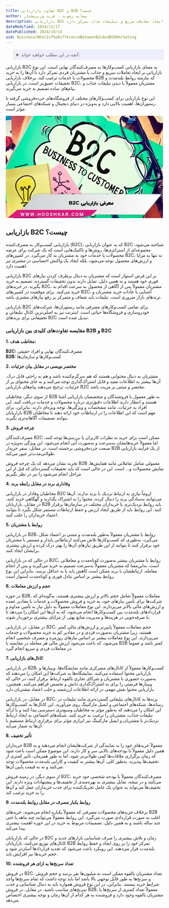 ```yaml
---
title: تفاوت بازاریابی B2C و B2B چیست؟
author: سمانه رشوند - فربد وزیرمختار
description: بازاریابی B2C به فروش محصولات و خدمات از کسب‌وکارها به مصرف‌کنندگان نهایی اشاره دارد و بر ایجاد تعاملات سریع و تبلیغات جذاب تمرکز دارد.
dateModified: 2024/11/17
datePublished: 2024/10/14
uid: Business/WhatIsTheDifferenceBetweenB2cAndB2bMarketing
---
```


<blockquote style="background-color:#eeeefc; padding:0.5rem">

<details>
  <summary>آنچه در این مطلب خواهید خواند:</summary>
  <ul>
  <li>بازاریابی B2C چیست؟</li>
  <li>مقایسه تفاوت‌های کلیدی بین بازاریابی B2B و B2C</li>
    <ul>
  <li>1. مخاطب هدف</li>
  <li>2. مختصر نویسی در مقابل بیان جزئیات</li>
  <li>3. چرخه فروش</li>
  <li>4. وفاداری برند در مقابل رابطه برند</li>
  <li>5. روابط با مشتریان</li>
  <li>6. حجم و ارزش معاملات</li>
  <li>7. کانال‌های بازاریابی</li>
  <li>8. تأثیر تخفیف</li>
  <li>9. روابط یکبار مصرف در مقابل روابط بلندمدت</li>
  <li>10. تعداد سرنخ‌ها به ازای هر فروشنده</li>
    </ul>
  </ul>
</details>

</blockquote>

بازاریابی B2C به معنای بازاریابی کسب‌وکارها به مصرف‌کنندگان نهایی است. این نوع بازاریابی بر ایجاد تعاملات سریع و جذاب با مشتریان فردی تمرکز دارد تا آن‌ها را به خرید محصولات یا خدمات ترغیب کند. برخلاف بازاریابی B2B که نیازمند روابط بلندمدت و تحقیقات عمیق‌تر است، در بازاریابی B2C، مشتریان معمولاً با دیدن تبلیغات جذاب و پیام‌های ساده تصمیم به خرید می‌گیرند.

این نوع بازاریابی برای کسب‌وکارهای مختلف از فروشگاه‌های خرده‌فروشی گرفته تا رستوران‌ها، اهمیت بالایی دارد و به‌ویژه در دنیای دیجیتال و شبکه‌های اجتماعی بسیار مؤثر است.

![معرفی بازاریابی B2C](./Images/WhatIsB2c.webp)

## بازاریابی B2C چیست؟
بازاریابی کسب‌وکار به مصرف‌کننده (B2C)، که به عنوان بازاریابی B2C شناخته می‌شود، مجموعه‌ای از استراتژی‌ها، روش‌ها و تاکتیک‌هایی است که یک شرکت برای عرضه محصولات یا خدمات خود به مشتریان به کار می‌گیرد. در کمپین‌های B2C، نه تنها به مزایا و ارزش‌های محصول توجه می‌شود، بلکه ایجاد یک واکنش احساسی در مشتری نیز اهمیت دارد.

بازاریابی B2C بر این فرض استوار است که مشتریان به دنبال برطرف کردن نیازهای فوری خود هستند و به همین دلیل، تمایل دارند بدون تحقیقات گسترده، تصمیم به خرید بگیرند. در خریدهای B2C، مشتریان معمولاً پس از آگاهی از محصول به سرعت اقدام به خرید می‌کنند. برای موفقیت در کمپین‌های B2C، آشنایی با عادات خرید مشتریان و ترندهای بازار ضروری است. تبلیغات باید شفاف و متمرکز بر رفع نیازهای مشتری باشد. 

بازاریابی B2C برای تمامی کسب‌وکارهای مصرفی مانند رستوران‌ها، شرکت‌های خودروسازی و فروشگاه‌ها حیاتی است. اینترنت نیز به اصلی‌ترین کانال تبلیغاتی و تحقیقاتی برای برندهای B2C تبدیل شده است.

### مقایسه تفاوت‌های کلیدی بین بازاریابی B2B و B2C

**1.	مخاطب هدف:**

**B2C:** مصرف‌کنندگان نهایی و افراد حقیقی  
**B2B:** کسب‌وکارها و سازمان‌ها  

**2.	مختصر نویسی در مقابل بیان جزئیات**

مشتریان به دنبال محتوایی هستند که هم سرگرم‌کننده باشد و هم به راحتی قابل درک. آن‌ها بیشتر به اطلاعات مفید و قابل اشتراک‌گذاری توجه می‌کنند و به جای محتوای پر از جزئیات، ترجیح می‌دهند پیام‌های بازاریابی B2C مختصر و مبتنی بر مزیت باشد.

از سوی دیگر، مخاطبان B2B به طور معمول با فروشندگان و متخصصان بازاریابی آشنا هستند و انتظار دارند اطلاعات دقیق‌تری درباره محصولات و خدمات دریافت کنند. این افراد به جزئیات، مانند مشخصات و ویژگی‌ها، توجه ویژه‌ای دارند. بنابراین، برای بازاریابان B2B مهم است که این اطلاعات را در ارتباطات خود ارائه دهند تا مخاطبان بتوانند تصمیمات آگاهانه‌تری بگیرند.

**3.	چرخه فروش**

مصرف‌کنندگان B2C ممکن است برای خرید به نظرات کاربران یا بررسی‌ها توجه کنند، اما معمولاً خریدهایشان به‌سرعت و به‌صورت آنی انجام می‌شود. این ویژگی به‌ویژه در صنعت خرده‌فروشی برجسته است.
در مقابل، سفر خریدار B2B از یک فرآیند بازاریابی طولانی‌مدت‌تر عبور می‌کند. 

تجربه نشان می‌دهد که یک چرخه فروش B2B معمولی شامل تعاملاتی مانند همایش‌ها، نمایش محصولات و... است. این در حالی است که باید تحقیقات گسترده‌ای که قبل از این مراحل انجام می‌شود را نیز در نظر بگیریم

**4.	وفاداری برند در مقابل رابطه برند**

مخاطبان وفادار در بازاریابی B2C لزوماً نیازی به ارتباط نزدیک با برند ندارند. آن‌ها می‌توانند به‌سادگی برند را دنبال کرده، محتوا را به اشتراک بگذارند و گهگاهی خرید کنند. در مقابل، بازاریابان B2B باید روابط نزدیک‌تری با خریداران مختلف در سازمان‌ها برقرار کنند. این روابط باید از طریق ایجاد ارزش و حفظ ارتباطات مستمر شکل بگیرد تا بتوانند اعتماد خریداران را جلب کنند.

**5.	روابط با مشتریان**

در بازاریابی B2B، روابط با مشتریان معمولاً به‌طور بلندمدت و مبتنی بر اعتماد شکل می‌گیرد، به‌طوری که کسب‌وکارها تلاش می‌کنند ارتباطاتی پایدار و مستمر با مشتریان خود برقرار کنند تا بتوانند از این طریق نیازهای آن‌ها را بهتر درک کرده و ارزش بیشتری برایشان ایجاد کنند.

در حالی که در بازاریابی B2C، روابط با مشتریان بیشتر به‌صورت کوتاه‌مدت و معاملاتی است، به‌این‌معنا که مشتریان معمولاً به‌سرعت تصمیم به خرید می‌گیرند و پس از انجام معامله، ارتباطشان با برند ممکن است کاهش یابد یا به حداقل برسد، بنابراین این نوع روابط بیشتر بر اساس تبادل فوری و کوتاه‌مدت استوار است.

**6.	حجم و ارزش معاملات** 

در حوزه B2B، معاملات معمولاً شامل حجم بالاتر و ارزش بیشتری هستند، به‌گونه‌ای که شرکت‌ها برای تأمین نیازهای خود، به خرید و فروش محصولات و خدمات با مقادیر عمده و ارزش‌های مالی بالاتر می‌پردازند. این نوع معاملات معمولاً به دلیل نیاز به تأمین مداوم و قراردادهای بلندمدت بین کسب‌وکارها انجام می‌شود، که به آن‌ها این امکان را می‌دهد تا با صرفه‌جویی در هزینه‌ها و مدیریت منابع بهتر، از مزایای بیشتری برخوردار شوند.  

در مقابل، در بازاریابی B2C، حجم معاملات معمولاً پایین‌تر و ارزش‌های مالی کمتر هستند، زیرا مشتریان به‌صورت فردی و در مقادیر کم به خرید محصولات و خدمات می‌پردازند. این نوع معاملات بیشتر بر اساس نیازهای روزمره و مصرف شخصی انجام می‌شود، که باعث می‌شود ارزش مالی هر معامله در مقایسه با B2B کمتر باشد و عموماً در معاملات فردی و سریع انجام گیرد.

**7.	کانال‌های بازاریابی**

در بازاریابی B2B، کسب‌وکارها معمولاً از کانال‌های متمرکزی مانند نمایشگاه‌ها، وبینارها و بازاریابی محتوا استفاده می‌کنند. نمایشگاه‌ها به شرکت‌ها این امکان را می‌دهند که به‌صورت حضوری با مشتریان و شرکای تجاری بالقوه ارتباط برقرار کنند، در حالی که وبینارها فرصتی را برای به اشتراک‌گذاری دانش و تخصص فراهم می‌کنند. همچنین، بازاریابی محتوا نقش مهمی در ارائه اطلاعات ارزشمند و جلب اعتماد مشتریان دارد.

در مقابل، در بازاریابی B2C، برندها به کانال‌های تبلیغاتی گسترده‌تری مانند تبلیغات در رسانه‌ها، شبکه‌های اجتماعی و ایمیل مارکتینگ روی می‌آورند. این کانال‌ها به کسب‌وکارها این امکان را می‌دهند که به‌طور مؤثر به مخاطبان وسیع‌تری دسترسی پیدا کنند و با ارائه تبلیغات جذاب، مشتریان را ترغیب به خرید کنند. شبکه‌های اجتماعی به ایجاد ارتباط نزدیک‌تر با مشتریان و ایمیل مارکتینگ نیز ابزاری مؤثر برای برقراری ارتباط مستقیم با آن‌ها به شمار می‌آید.

**8.	تأثیر تخفیف**

خریداران B2B معمولاً خریدهای خود را به نمایندگی از شرکت‌هایشان انجام می‌دهند و به همین دلیل معمولاً با بودجه‌های بالایی سر و کار دارند. این موضوع ممکن است باعث شود که زمان برگزاری ملاقات‌ها کمی طولانی‌تر شود، اما به طور همزمان، تأثیر کمتری از تخفیف‌ها بپذیرند. به‌طور کلی، آن‌ها بیشتر به کیفیت و کارایی بلندمدت محصولات توجه می‌کنند و نه به قیمت پایین آن‌ها.

از سوی دیگر، در زمینه فروش B2C، مصرف‌کنندگان معمولاً با بودجه شخصی خود خرید می‌کنند و در نتیجه، تمایل بیشتری به بهره‌مندی از تخفیف‌ها و پیشنهادات ویژه دارند. این تخفیف‌ها می‌تواند به عنوان یک عامل تحریک‌کننده برای جذب خریداران عمل کند و آن‌ها را به خرید ترغیب کند.

**9.	روابط یکبار مصرف در مقابل روابط بلندمدت**

برخلاف خریدهای محصولات مصرفی که معمولاً یکباره انجام می‌شوند، خریدهای B2B اغلب به صورت قراردادی صورت می‌گیرد. این روابط معمولاً می‌توانند چند ماهه یا حتی چند ساله باشند و به همین دلیل، تصمیمات مربوط به خرید در این حوزه اهمیت بیشتری پیدا می‌کند.

 در حالی که بازاریابان B2C زمان و تلاش بیشتری را صرف شناسایی بازارهای جدید و کانال‌های توزیع می‌کنند، بازاریابان B2B تمرکز خود را بر روی ایجاد و حفظ روابط بلندمدت قرار می‌دهند. این رویکرد باعث می‌شود که تجدید قراردادها آسان‌تر شود و حجم خریدها نیز افزایش یابد.

**10.	تعداد سرنخ‌ها به ازای هر فروشنده**

در فروش B2C، تعداد مشتریان بالقوه ممکن است به میلیون‌ها نفر برسد و حجم فروش و سرنخ‌ها به طور قابل توجهی بالا باشد اما باید توجه داشت که تمام سرنخ‌ها واجد شرایط خرید نیستند. بنابراین، در این نوع فروش همواره باید به دنبال شناسایی و جذب سرنخ‌های مناسب باشید. در مقابل، در فروش B2B، معمولاً تعداد کمتری از سرنخ‌ها یا مشتریان بالقوه وجود دارد و فروشنده به هر کدام از آن‌ها زمان و توجه بیشتری اختصاص می‌دهد.
